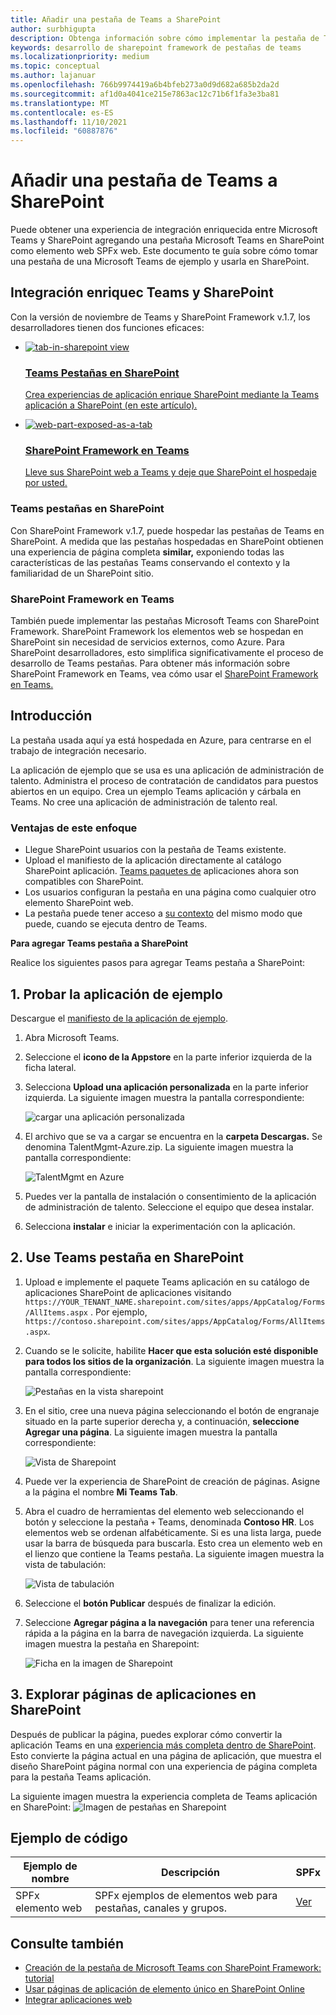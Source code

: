 ```yaml
---
title: Añadir una pestaña de Teams a SharePoint
author: surbhigupta
description: Obtenga información sobre cómo implementar la pestaña de Teams existente para SharePoint como un elemento web SharePoint Framework mediante ejemplos de código.
keywords: desarrollo de sharepoint framework de pestañas de teams
ms.localizationpriority: medium
ms.topic: conceptual
ms.author: lajanuar
ms.openlocfilehash: 766b9974419a6b4bfeb273a0d9d682a685b2da2d
ms.sourcegitcommit: af1d0a4041ce215e7863ac12c71b6f1fa3e3ba81
ms.translationtype: MT
ms.contentlocale: es-ES
ms.lasthandoff: 11/10/2021
ms.locfileid: "60887876"
---
```

# <a name="add-teams-tab-to-sharepoint"></a>Añadir una pestaña de Teams a SharePoint

Puede obtener una experiencia de integración enriquecida entre Microsoft Teams y SharePoint agregando una pestaña Microsoft Teams en SharePoint como elemento web SPFx web. Este documento te guía sobre cómo tomar una pestaña de una Microsoft Teams de ejemplo y usarla en SharePoint. 

## <a name="rich-integration-between-teams-and-sharepoint"></a>Integración enriquec Teams y SharePoint

Con la versión de noviembre de Teams y SharePoint Framework v.1.7, los desarrolladores tienen dos funciones eficaces:

<ul  class="panelContent cardsC">
<li>
    <a href="#introduction">
        <div class="cardSize">
            <div class="cardPadding">
                <div class="card">
                    <div class="cardImageOuter">
                        <div class="cardImage bgdAccent1">
                            <img src="~/assets/images/tabs/tabs-in-sharepoint/image084.png" alt="tab-in-sharepoint view"/>
                        </div>
                    </div>
                    <div class="cardText">
                        <h3>Teams Pestañas en SharePoint</h3>
                        <p>Crea experiencias de aplicación enrique SharePoint mediante la Teams aplicación a SharePoint (en este artículo).</p>
                    </div>
                </div>
            </div>
        </div>
    </a>
</li>
<li>
    <a href="/sharepoint/dev/spfx/web-parts/get-started/using-web-part-as-ms-teams-tab">
        <div class="cardSize">
            <div class="cardPadding">
                <div class="card">
                    <div class="cardImageOuter">
                        <div class="cardImage bgdAccent1">
                            <img src="~/assets/images/tabs/tabs-in-sharepoint/SharePoint-web-part-exposed-as-a-Tab-in-Microsoft-Teams.png" alt="web-part-exposed-as-a-tab" />
                        </div>
                    </div>
                    <div class="cardText">
                        <h3>SharePoint Framework en Teams</h3>
                        <p>Lleve sus SharePoint web a Teams y deje que SharePoint el hospedaje por usted.</p>
                    </div>
                </div>
            </div>
        </div>
    </a>
</li>
</ul>

### <a name="teams-tabs-in-sharepoint"></a>Teams pestañas en SharePoint

Con SharePoint Framework v.1.7, puede hospedar las pestañas de Teams en SharePoint. A medida que las pestañas hospedadas en SharePoint obtienen una experiencia de página completa **similar,** exponiendo todas las características de las pestañas Teams conservando el contexto y la familiaridad de un SharePoint sitio.

### <a name="sharepoint-framework-in-teams"></a>SharePoint Framework en Teams

También puede implementar las pestañas Microsoft Teams con SharePoint Framework. SharePoint Framework los elementos web se hospedan en SharePoint sin necesidad de servicios externos, como Azure. Para SharePoint desarrolladores, esto simplifica significativamente el proceso de desarrollo de Teams pestañas. Para obtener más información sobre SharePoint Framework en Teams, vea cómo usar el [SharePoint Framework en Teams.](/sharepoint/dev/spfx/web-parts/get-started/using-web-part-as-ms-teams-tab)

## <a name="introduction"></a>Introducción

La pestaña usada aquí ya está hospedada en Azure, para centrarse en el trabajo de integración necesario.

La aplicación de ejemplo que se usa es una aplicación de administración de talento. Administra el proceso de contratación de candidatos para puestos abiertos en un equipo. Crea un ejemplo Teams aplicación y cárbala en Teams. No cree una aplicación de administración de talento real.

### <a name="benefits-of-this-approach"></a>Ventajas de este enfoque

* Llegue SharePoint usuarios con la pestaña de Teams existente.
* Upload el manifiesto de la aplicación directamente al catálogo SharePoint aplicación. [Teams paquetes de](~/concepts/build-and-test/apps-package.md) aplicaciones ahora son compatibles con SharePoint.
* Los usuarios configuran la pestaña en una página como cualquier otro elemento SharePoint web.
* La pestaña puede tener acceso a [su contexto](~/tabs/how-to/access-teams-context.md) del mismo modo que puede, cuando se ejecuta dentro de Teams.

**Para agregar Teams pestaña a SharePoint**

Realice los siguientes pasos para agregar Teams pestaña a SharePoint:

## <a name="1-test-the-sample-app"></a>1. Probar la aplicación de ejemplo

Descargue el [manifiesto de la aplicación de ejemplo](https://github.com/MicrosoftDocs/msteams-docs/raw/master/msteams-platform/assets/downloads/TalentMgmt-Azure.zip).

1. Abra Microsoft Teams.
1. Seleccione el **icono de la Appstore** en la parte inferior izquierda de la ficha lateral.
1. Selecciona **Upload una aplicación personalizada** en la parte inferior izquierda. La siguiente imagen muestra la pantalla correspondiente:  

    ![cargar una aplicación personalizada](~/assets/images/tabs/tabs-in-sharepoint/upload-custom-app.png)

1. El archivo que se va a cargar se encuentra en la **carpeta Descargas.** Se denomina TalentMgmt-Azure.zip. La siguiente imagen muestra la pantalla correspondiente:
 
    ![TalentMgmt en Azure](~/assets/images/tabs/tabs-in-sharepoint/talentmgmt-azure.png)

1. Puedes ver la pantalla de instalación o consentimiento de la aplicación de administración de talento. Seleccione el equipo que desea instalar. 
1. Selecciona **instalar** e iniciar la experimentación con la aplicación.

## <a name="2-use-teams-tab-in-sharepoint"></a>2. Use Teams pestaña en SharePoint

1. Upload e implemente el paquete Teams aplicación en su catálogo de aplicaciones SharePoint de aplicaciones visitando `https://YOUR_TENANT_NAME.sharepoint.com/sites/apps/AppCatalog/Forms/AllItems.aspx` . Por ejemplo, `https://contoso.sharepoint.com/sites/apps/AppCatalog/Forms/AllItems.aspx`.

1. Cuando se le solicite, habilite **Hacer que esta solución esté disponible para todos los sitios de la organización**.
La siguiente imagen muestra la pantalla correspondiente:

   ![Pestañas en la vista sharepoint](~/assets/images/tabs/tabs-in-sharepoint/image065.png)

1. En el sitio, cree una nueva página seleccionando el botón de engranaje situado en la parte superior derecha y, a continuación, **seleccione Agregar una página**.
La siguiente imagen muestra la pantalla correspondiente:

   ![Vista de Sharepoint](~/assets/images/tabs/tabs-in-sharepoint/image066.png)

1. Puede ver la experiencia de SharePoint de creación de páginas. Asigne a la página el nombre **Mi Teams Tab**.

1. Abra el cuadro de herramientas del elemento web seleccionando el botón y seleccione la pestaña `+` Teams, denominada **Contoso HR**. Los elementos web se ordenan alfabéticamente. Si es una lista larga, puede usar la barra de búsqueda para buscarla. Esto crea un elemento web en el lienzo que contiene la Teams pestaña. La siguiente imagen muestra la vista de tabulación:

   ![Vista de tabulación](~/assets/images/tabs/tabs-in-sharepoint/image071.png)

1. Seleccione el **botón Publicar** después de finalizar la edición.

1. Seleccione **Agregar página a la navegación** para tener una referencia rápida a la página en la barra de navegación izquierda. La siguiente imagen muestra la pestaña en Sharepoint: 

   ![Ficha en la imagen de Sharepoint](~/assets/images/tabs/tabs-in-sharepoint/image073.png)

## <a name="3-explore-app-pages-in-sharepoint"></a>3. Explorar páginas de aplicaciones en SharePoint

Después de publicar la página, puedes explorar cómo convertir la aplicación Teams en una [experiencia más completa dentro de SharePoint](/sharepoint/dev/spfx/web-parts/single-part-app-pages). Esto convierte la página actual en una página de aplicación, que muestra el diseño SharePoint página normal con una experiencia de página completa para la pestaña Teams aplicación. 

La siguiente imagen muestra la experiencia completa de Teams aplicación en SharePoint: ![ Imagen de pestañas en Sharepoint](~/assets/images/tabs/tabs-in-sharepoint/image085.png)

## <a name="code-sample"></a>Ejemplo de código
| **Ejemplo de nombre** | **Descripción** | **SPFx** |
|-----------------|-----------------|----------|
| SPFx elemento web | SPFx ejemplos de elementos web para pestañas, canales y grupos. | [Ver](https://github.com/OfficeDev/Microsoft-Teams-Samples/tree/main/samples/tab-channel-group/spfx)

## <a name="see-also"></a>Consulte también

* [Creación de la pestaña de Microsoft Teams con SharePoint Framework: tutorial](/sharepoint/dev/spfx/web-parts/get-started/using-web-part-as-ms-teams-tab)
* [Usar páginas de aplicación de elemento único en SharePoint Online](/sharepoint/dev/spfx/web-parts/single-part-app-pages)
* [Integrar aplicaciones web](~/samples/integrate-web-apps-overview.md)
